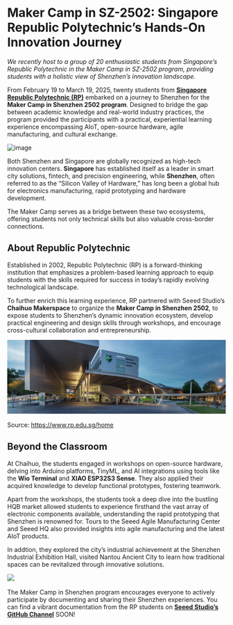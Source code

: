 # Maker Camp in SZ-2502: Singapore Republic Polytechnic’s Hands-On Innovation Journey

*We recently host to a group of 20 enthusiastic students from Singapore’s Republic Polytechnic in the Maker Camp in SZ-2502 program, providing students with a holistic view of Shenzhen’s innovation landscape.*

From February 19 to March 19, 2025, twenty students from [**Singapore Republic Polytechnic (RP)**](https://www.rp.edu.sg/) embarked on a journey to Shenzhen for the **Maker Camp in Shenzhen 2502 program**. Designed to bridge the gap between academic knowledge and real-world industry practices, the program provided the participants with a practical, experiential learning experience encompassing AIoT, open-source hardware, agile manufacturing, and cultural exchange.

![image](https://www.seeedstudio.com/blog/wp-content/uploads/2025/03/%E5%9B%BE%E7%89%871-3.png)

Both Shenzhen and Singapore are globally recognized as high-tech innovation centers. **Singapore** has established itself as a leader in smart city solutions, fintech, and precision engineering, while **Shenzhen**, often referred to as the “Silicon Valley of Hardware,” has long been a global hub for electronics manufacturing, rapid prototyping and hardware development.

The Maker Camp serves as a bridge between these two ecosystems, offering students not only technical skills but also valuable cross-border connections.

## About Republic Polytechnic

Established in 2002, Republic Polytechnic (RP) is a forward-thinking institution that emphasizes a problem-based learning approach to equip students with the skills required for success in today’s rapidly evolving technological landscape.

To further enrich this learning experience, RP partnered with Seeed Studio’s **Chaihuo Makerspace** to organize the **Maker Camp in Shenzhen 2502**, to expose students to Shenzhen’s dynamic innovation ecosystem, develop practical engineering and design skills through workshops, and encourage cross-cultural collaboration and entrepreneurship.

![](1.jpg)

Source: https://www.rp.edu.sg/home

## Beyond the Classroom

At Chaihuo, the students engaged in workshops on open-source hardware, delving into Arduino platforms, TinyML, and AI integrations using tools like the **Wio Terminal** and **XIAO ESP32S3 Sense**. They also applied their acquired knowledge to develop functional prototypes, fostering teamwork.

Apart from the workshops, the students took a deep dive into the bustling HQB market allowed students to experience firsthand the vast array of electronic components available, understanding the rapid prototyping that Shenzhen is renowned for. Tours to the Seeed Agile Manufacturing Center and Seeed HQ also provided insights into agile manufacturing and the latest AIoT products. 

In addtion, they explored the city’s industrial achievement at the Shenzhen Industrial Exhibition Hall, visited Nantou Ancient City to learn how traditional spaces can be revitalized through innovative solutions.

![](https://www.seeedstudio.com/blog/wp-content/uploads/2025/03/02514093-42a3-4e77-b2ba-745c37d80feb-2048x1536.jpg)

The Maker Camp in Shenzhen program encourages everyone to actively participate by documenting and sharing their Shenzhen experiences. You can find a vibrant documentation from the RP students on [**Seeed Studio’s GitHub Channel**](https://github.com/Seeed-Studio/MakerCamp) SOON!

